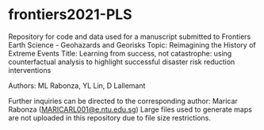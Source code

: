 # frontiers2021-PLS

Repository for code and data used for a manuscript submitted to Frontiers Earth Science - Geohazards and Georisks
Topic: Reimagining the History of Extreme Events
Title: Learning from success, not catastrophe: using counterfactual analysis to highlight successful disaster risk reduction interventions

Authors: ML Rabonza, YL Lin, D Lallemant

Further inquiries can be directed to the corresponding author: Maricar Rabonza (MARICARL001@e.ntu.edu.sg)
Large files used to generate maps are not uploaded in this repository due to file size restrictions.



